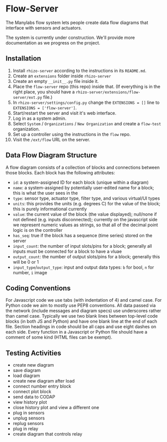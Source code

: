# Flow-Server

The Manylabs flow system lets people create data flow diagrams that interface with sensors and actuators.

The system is currently under construction. We'll provide more documentation as we progress on the project.

## Installation

1.  Install `rhizo-server` according to the instructions in its `README.md`.
2.  Create an `extensions` folder inside `rhizo-server`
3.  Create an empty `__init__.py` file inside it.
4.  Place the `flow-server` repo (this repo) inside that.
    (If everything is in the right place, you should have a `rhizo-server/extensions/flow-server/ext.py` file.)
5.  In `rhizo-server/settings/config.py` change the `EXTENSIONS = []` line to `EXTENSIONS = ['flow-server']`.
6.  Start/restart the server and visit it's web interface.
7.  Log in as a system admin.
8.  Select `System` / `Organizations` / `New Organization` and create a `flow-test` organization.
9.  Set up a controller using the instructions in the `flow` repo.
10. Visit the `/ext/flow` URL on the server.

## Data Flow Diagram Structure

A flow diagram consists of a collection of blocks and connections between those blocks.
Each block has the following attributes:

*   `id`: a system-assigned ID for each block (unique within a diagram)
*   `name`: a system-assigned by potentially user-edited name for a block; this is what the user sees in the 
*   `type`: sensor type, actuator type, filter type, and various virtual/UI types
*   `units`: this provides the units (e.g. degrees C) for the value of the block; this is purely informational currently
*   `value`: the current value of the block (the value displayed); null/none if not defined (e.g. inputs disconnected);
    currently on the javascript side we represent numeric values as strings, so that all of the decimal point logic is on the controller
*   `has_seq`: true if the block has a sequence (time series) stored on the server
*   `input_count`: the number of input slots/pins for a block; generally all inputs must be connected for a block to have a vluae
*   `output_count`: the number of output slots/pins for a block; generally this will be 0 or 1
*   `input_type`/`output_type`: input and output data types: `b` for bool, `n` for number, `i` image

## Coding Conventions

For Javascript code we use tabs (with indentation of 4) and camel case.
For Python code we aim to mostly use PEP8 conventions.
All data passed via the network (include messages and diagram specs) use underscores rather than camel case.
Typically we use two blank lines between top-level code blocks (in both JS and Python) and have one blank line at the end of each file.
Section headings in code should be all caps and use eight dashes on each side.
Every function in a Javascript or Python file should have a comment of some kind (HTML files can be exempt).

## Testing Activities

*   create new diagram
*   save diagram
*   load diagram
*   create new diagram after load
*   connect number entry block
*   connect plot block
*   send data to CODAP
*   view history plot
*   close history plot and view a different one
*   plug in sensors
*   unplug sensors
*   replug sensors
*   plug in relay
*   create diagram that controls relay
